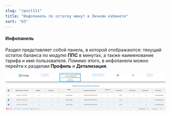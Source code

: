 ```yaml
---
slug: "/post111"
title: "Инфопанель по остатку минут в Личном кабинете"
sort: "03"
---
```


#### Инфопанель

Раздел представляет собой панель, в которой отображаются: текущий остаток баланса по модулю **ППС** в минутах, а также наименование тарифа и имя пользователя. Помимо этого, в инфопанели можно перейти к разделам **Профиль** и **Детализация**.

![Картинка](./images/balance_keys_main.png "Инфопанель по модулю ППС")